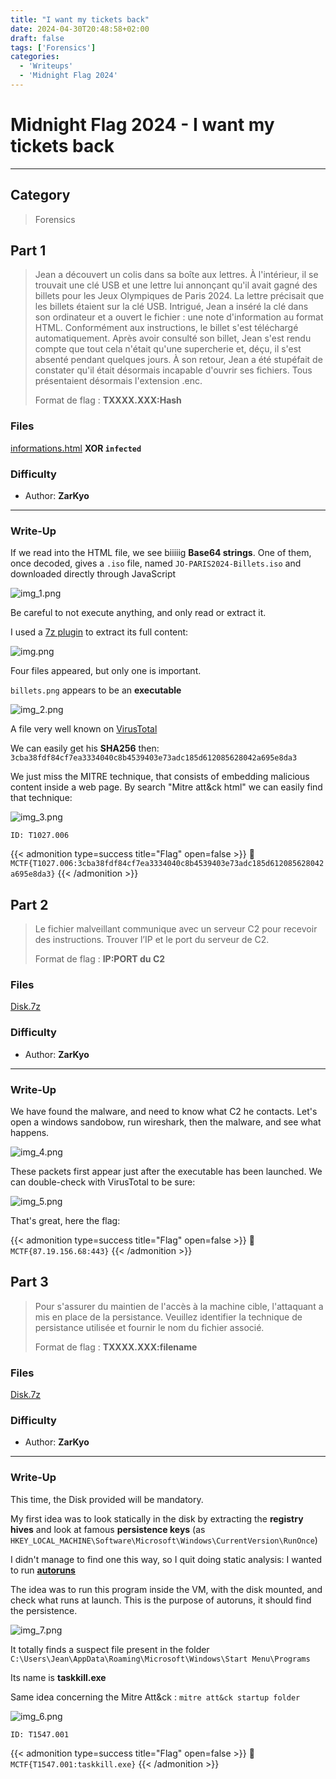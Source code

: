 ```yaml
---
title: "I want my tickets back"
date: 2024-04-30T20:48:58+02:00
draft: false
tags: ['Forensics']
categories:
  - 'Writeups'
  - 'Midnight Flag 2024'
---
```


# Midnight Flag 2024 - I want my tickets back
---

## Category

> Forensics

## Part 1

> Jean a découvert un colis dans sa boîte aux lettres. À l'intérieur, il se trouvait une clé USB et une lettre lui annonçant qu'il avait gagné des billets pour les Jeux Olympiques de Paris 2024. La lettre précisait que les billets étaient sur la clé USB. Intrigué, Jean a inséré la clé dans son ordinateur et a ouvert le fichier : une note d'information au format HTML. Conformément aux instructions, le billet s'est téléchargé automatiquement. Après avoir consulté son billet, Jean s'est rendu compte que tout cela n'était qu'une supercherie et, déçu, il s'est absenté pendant quelques jours. À son retour, Jean a été stupéfait de constater qu'il était désormais incapable d'ouvrir ses fichiers. Tous présentaient désormais l'extension .enc.
>
> Format de flag : **TXXXX.XXX:Hash**

### Files

[informations.html](informations.html) **XOR ``infected``**

### Difficulty

- Author: **ZarKyo**
---

### Write-Up

If we read into the HTML file, we see biiiiig **Base64 strings**. One of them, once decoded, gives a ``.iso`` file, named ``JO-PARIS2024-Billets.iso`` and downloaded directly through JavaScript

![img_1.png](img_1.png)

Be careful to not execute anything, and only read or extract it.

I used a [7z plugin](https://www.tc4shell.com/en/7zip/iso7z/) to extract its full content:

![img.png](img.png)

Four files appeared, but only one is important. 

``billets.png`` appears to be an **executable**

![img_2.png](img_2.png)

A file very well known on [VirusTotal](https://www.virustotal.com/gui/file/3cba38fdf84cf7ea3334040c8b4539403e73adc185d612085628042a695e8da3)

We can easily get his **SHA256** then: ``3cba38fdf84cf7ea3334040c8b4539403e73adc185d612085628042a695e8da3``

We just miss the MITRE technique, that consists of embedding malicious content inside a web page. By search "Mitre att&ck html" we can easily find that technique:

![img_3.png](img_3.png)

``
ID: T1027.006
``

{{< admonition type=success title="Flag" open=false >}}
:triangular_flag_on_post: `MCTF{T1027.006:3cba38fdf84cf7ea3334040c8b4539403e73adc185d612085628042a695e8da3}`
{{< /admonition >}}

## Part 2

>Le fichier malveillant communique avec un serveur C2 pour recevoir des instructions. Trouver l’IP et le port du serveur de C2. 
> 
> Format de flag : **IP:PORT du C2**

### Files

[Disk.7z]()

### Difficulty

- Author: **ZarKyo**
---

### Write-Up

We have found the malware, and need to know what C2 he contacts. Let's open a windows sandobow, run wireshark, then the malware, and see what happens.

![img_4.png](img_4.png)

These packets first appear just after the executable has been launched. We can double-check with VirusTotal to be sure:

![img_5.png](img_5.png)

That's great, here the flag:

{{< admonition type=success title="Flag" open=false >}}
:triangular_flag_on_post: `MCTF{87.19.156.68:443}`
{{< /admonition >}}

## Part 3

> Pour s'assurer du maintien de l'accès à la machine cible, l'attaquant a mis en place de la persistance. Veuillez identifier la technique de persistance utilisée et fournir le nom du fichier associé.
>
> Format de flag : **TXXXX.XXX:filename**

### Files

[Disk.7z]()

### Difficulty

- Author: **ZarKyo**
---

### Write-Up

This time, the Disk provided will be mandatory.

My first idea was to look statically in the disk by extracting the **registry hives** and look at famous **persistence keys** (as ``HKEY_LOCAL_MACHINE\Software\Microsoft\Windows\CurrentVersion\RunOnce``)

I didn't manage to find one this way, so I quit doing static analysis: I wanted to run [**autoruns**](https://learn.microsoft.com/fr-fr/sysinternals/downloads/autoruns)

The idea was to run this program inside the VM, with the disk mounted, and check what runs at launch. This is the purpose of autoruns, it should find the persistence.

![img_7.png](img_7.png)

It totally finds a suspect file present in the folder ``C:\Users\Jean\AppData\Roaming\Microsoft\Windows\Start Menu\Programs``

Its name is **taskkill.exe**

Same idea concerning the Mitre Att&ck : ``mitre att&ck startup folder``

![img_6.png](img_6.png)

``
ID: T1547.001
``

{{< admonition type=success title="Flag" open=false >}}
:triangular_flag_on_post: `MCTF{T1547.001:taskkill.exe}`
{{< /admonition >}}